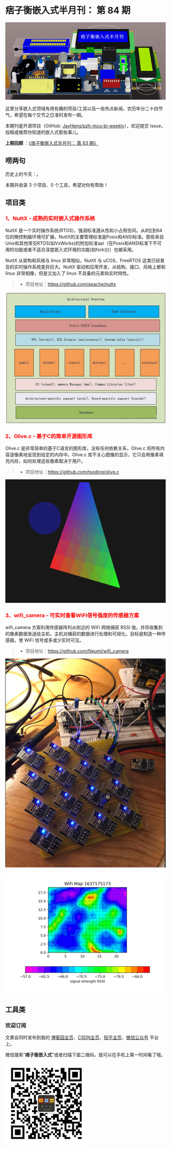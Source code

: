 # 痞子衡嵌入式半月刊： 第 84 期

![](https://raw.githubusercontent.com/JayHeng/pzh-mcu-bi-weekly/master/pics/pzh_mcu_bi_weekly.PNG)

这里分享嵌入式领域有用有趣的项目/工具以及一些热点新闻，农历年分二十四节气，希望在每个交节之日准时发布一期。

本期刊是开源项目（GitHub: [JayHeng/pzh-mcu-bi-weekly](https://github.com/JayHeng/pzh-mcu-bi-weekly)），欢迎提交 issue，投稿或推荐你知道的嵌入式那些事儿。

**上期回顾** ：[《痞子衡嵌入式半月刊： 第 83 期》](https://www.cnblogs.com/henjay724/p/17781257.html)

## 唠两句

历史上的今天：。

本期共收录 3 个项目、0 个工具，希望对你有帮助！

## 项目类

### <font color="red">1、NuttX - 成熟的实时嵌入式操作系统</font>

NuttX 是一个实时操作系统(RTOS)，强调标准遵从性和小占用空间。从8位到64位的微控制器环境可扩展，NuttX的主要管理标准是Posix和ANSI标准。那些来自Unix和其他常见RTOS(如VxWorks)的附加标准api（在Posix和ANSI标准下不可用的功能或者不适合深度嵌入式环境的功能(如fork())）也被采用。

NuttX 从架构和风格与 linux 非常相似，NuttX 与 uCOS、FreeRTOS 这类已经普及的实时操作系统差异巨大。NuttX 驱动和应用开发，从结构、接口、风格上都和 linux 非常相像，但是又加入了 linux 不具备的元素和实时特性。

> * 项目地址：https://github.com/apache/nuttx

![](https://raw.githubusercontent.com/JayHeng/pzh-mcu-bi-weekly/master/pics/issue-084/NuttX.PNG)

### <font color="red">2、Olive.c - 基于C的简单开源图形库</font>

Olive.c 是非常简单的基于C语言的图形库，没有任何依赖关系，Olive.c 将所有内容逐像素地呈现到给定的内存中。Olive.c 库不关心图像的显示，它只会用像素填充内存，如何处理这些像素取决于用户。

> * 项目地址：https://github.com/tsoding/olive.c

![](https://raw.githubusercontent.com/JayHeng/pzh-mcu-bi-weekly/master/pics/issue-084/Olive_c.gif)

### <font color="red">3、wifi_camera - 可实时查看WiFi信号强度的传感器方案</font>

wifi_camera 方案利用传感器阵列从附近的 WiFi 网络捕获 RSSI 值，并将收集到的像素数据发送给主机，主机对捕获的数据进行处理和可视化。目标是制造一种传感器，使 WiFi 信号或多或少实时可见。

> * 项目地址：https://github.com/Neumi/wifi_camera

![](https://raw.githubusercontent.com/JayHeng/pzh-mcu-bi-weekly/master/pics/issue-084/wifi_camera.PNG)

![](https://raw.githubusercontent.com/JayHeng/pzh-mcu-bi-weekly/master/pics/issue-084/wifi_camera.gif)

## 工具类


### 欢迎订阅

文章会同时发布到我的 [博客园主页](https://www.cnblogs.com/henjay724/)、[CSDN主页](https://blog.csdn.net/henjay724)、[知乎主页](https://www.zhihu.com/people/henjay724)、[微信公众号](http://weixin.sogou.com/weixin?type=1&query=痞子衡嵌入式) 平台上。

微信搜索"__痞子衡嵌入式__"或者扫描下面二维码，就可以在手机上第一时间看了哦。

![](https://raw.githubusercontent.com/JayHeng/pzhmcu-picture/master/wechat/pzhMcu_qrcode_258x258.jpg)

